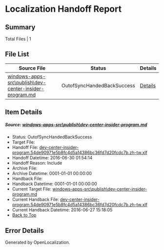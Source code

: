# <a name='report-top'></a> Localization Handoff Report

## Summary
 Total Files | 1

## File List
 Source File | Status | Details 
 ----------- | ------ | ------- 
 [windows-apps-src\publish\dev-center-insider-program.md](https://github.com/Microsoft/windows-apps/blob/d2ae82dddf2b7a2f9fd44355e9cc4f8777f42fb7/windows-apps-src/publish/dev-center-insider-program.md) | OutofSyncHandedBackSuccess | [Details](#790f87e2f6c915a2d6e27b15b3e3da37356ab7023598)

## Item Details
##### <a name='790f87e2f6c915a2d6e27b15b3e3da37356ab7023598'></a> Source: [windows-apps-src\publish\dev-center-insider-program.md](https://github.com/Microsoft/windows-apps/blob/d2ae82dddf2b7a2f9fd44355e9cc4f8777f42fb7/windows-apps-src/publish/dev-center-insider-program.md)
* Status: OutofSyncHandedBackSuccess
* Target File: 
* Handoff File: [dev-center-insider-program.54de90971e5b8fc4d5a14386bc36fd7d20fcdc7b.zh-tw.xlf](https://github.com/Microsoft/WDG.handoff/blob/9def93a37a4c98fd910b8668c8337c5b4622aa63/ol-handoff/Microsoft/windows-apps.zh-tw/master/dev-center-insider-program.54de90971e5b8fc4d5a14386bc36fd7d20fcdc7b.zh-tw.xlf)
* Handoff Datetime: 2016-06-30 01:54:14
* Handoff Reason: Include
* Archive File: 
* Archive Datetime: 0001-01-01 00:00:00
* Handback File: 
* Handback Datetime: 0001-01-01 00:00:00
* Current Target File: [windows-apps-src\publish\dev-center-insider-program.md](https://github.com/Microsoft/windows-apps.zh-tw/blob/5cbcf184a1a7966febeff1ef4dbea8235e948f55/windows-apps-src/publish/dev-center-insider-program.md)
* Current Handback File: [dev-center-insider-program.54de90971e5b8fc4d5a14386bc36fd7d20fcdc7b.zh-tw.xlf](https://github.com/Microsoft/WDG.handback/blob/cf9825da8922292c54ebcb3c079e356dea09a7f5/ol-handback/Microsoft/windows-apps.zh-tw/master/dev-center-insider-program.54de90971e5b8fc4d5a14386bc36fd7d20fcdc7b.zh-tw.xlf)
* Current Handback Datetime: 2016-06-27 15:18:05
* [Back to Top](#report-top)


## Error Details

Generated by OpenLocalization.
